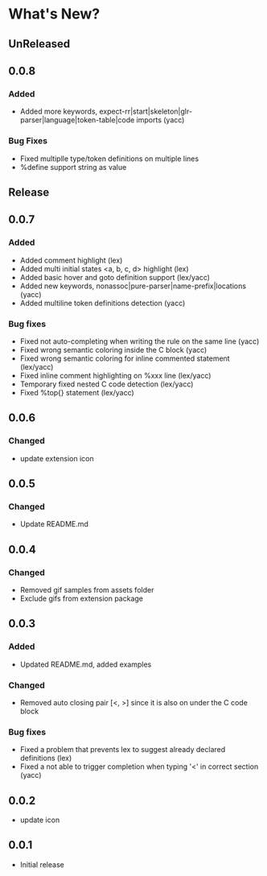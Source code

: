 # What's New?

## UnReleased

## 0.0.8
### Added
- Added more keywords, expect-rr|start|skeleton|glr-parser|language|token-table|code imports (yacc)

### Bug Fixes
- Fixed multiplle type/token definitions on multiple lines
- %define support string as value

## Release

## 0.0.7
### Added
- Added comment highlight (lex)
- Added multi initial states <a, b, c, d> highlight (lex)
- Added basic hover and goto definition support (lex/yacc)
- Added new keywords, nonassoc|pure-parser|name-prefix|locations (yacc)
- Added multiline token definitions detection (yacc)

### Bug fixes
- Fixed not auto-completing when writing the rule on the same line (yacc)
- Fixed wrong semantic coloring inside the C block (yacc)
- Fixed wrong semantic coloring for inline commented statement (lex/yacc)
- Fixed inline comment highlighting on %xxx line (lex/yacc)
- Temporary fixed nested C code detection (lex/yacc)
- Fixed %top{} statement (lex/yacc)

## 0.0.6
### Changed
- update extension icon

## 0.0.5
### Changed
- Update README.md

## 0.0.4
### Changed
- Removed gif samples from assets folder
- Exclude gifs from extension package
  
## 0.0.3 
### Added
- Updated README.md, added examples

### Changed
- Removed auto closing pair [<, >] since it is also on under the C code block

### Bug fixes
- Fixed a problem that prevents lex to suggest already declared definitions (lex)
- Fixed a not able to trigger completion when typing '<' in correct section (yacc)

## 0.0.2

- update icon 

## 0.0.1

- Initial release